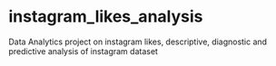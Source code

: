 # instagram_likes_analysis
Data Analytics project on instagram likes, descriptive, diagnostic and predictive analysis of instagram dataset
